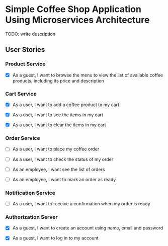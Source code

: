 # Simple Coffee Shop Application Using Microservices Architecture

TODO: write description

## User Stories

### Product Service

- [X] As a guest, I want to browse the menu to view the list of available coffee products, including its price and description

### Cart Service

- [X] As a user, I want to add a coffee product to my cart 

- [X] As a user, I want to see the items in my cart

- [X] As a user, I want to clear the items in my cart

### Order Service

- [ ] As a user, I want to place my coffee order 

- [ ] As a user, I want to check the status of my order

- [ ] As an employee, I want see the list of orders

- [ ] As an employee, I want to mark an order as ready

### Notification Service

- [ ] As a user, I want to receive a confirmation when my order is ready

### Authorization Server

- [X] As a guest, I want to create an account using name, email and password

- [X] As a guest, I want to log in to my account 
 